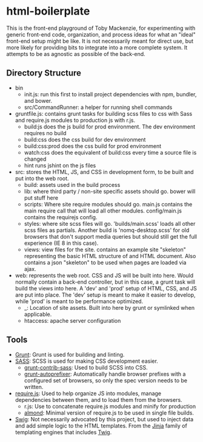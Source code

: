 html-boilerplate
================

This is the front-end playground of Toby Mackenzie, for experimenting with generic front-end code, organization, and process ideas for what an "ideal" front-end setup might be like.  It is not necessarily meant for direct use, but more likely for providing bits to integrate into a more complete system.  It attempts to be as agnostic as possible of the back-end.

Directory Structure
-------------------

- bin
	- init.js: run this first to install project dependencies with npm, bundler, and bower.
	- src/CommandRunner: a helper for running shell commands
- gruntfile.js: contains grunt tasks for building scss files to css with Sass and require.js modules to production js with r.js.
	- build:js does the js build for prod environment.  The dev environment requires no build
	- build:css does the css build for dev environment
	- build:css:prod does the css build for prod environment
	- watch:css does the equivalent of build:css every time a source file is changed
	- hint runs jshint on the js files
- src: stores the HTML, JS, and CSS in development form, to be built and put into the web root.
	- build: assets used in the build process
	- lib: where third party / non-site specific assets should go.  bower will put stuff here
	- scripts: Where site require modules should go.  main.js contains the main require call that will load all other modules.  config/main.js contains the requirejs config.
	- styles: where site scss files will go.  'builds/main.scss' loads all other scss files as partials.  Another build is 'nomq-desktop.scss' for old browsers that don't support media queries but should still get the full experience (IE 8 in this case).
	- views: view files for the site.  contains an example site "skeleton" representing the basic HTML structure of and HTML document.  Also contains a json "skeleton" to be used when pages are loaded via ajax.
- web: represents the web root.  CSS and JS will be built into here.  Would normally contain a back-end controller, but in this case, a grunt task will build the views into here.  A 'dev' and 'prod' setup of HTML, CSS, and JS are put into place.  The 'dev' setup is meant to make it easier to develop, while 'prod' is meant to be performance optimized.
	- _: Location of site assets.  Built into here by grunt or symlinked when applicable.
	- htaccess: apache server configuration

Tools
-----

- [Grunt](http://gruntjs.com/): Grunt is used for building and linting.
- [SASS](http://sass-lang.com): SCSS is used for making CSS development easier.
	- [grunt-contrib-sass](https://github.com/gruntjs/grunt-contrib-sass): Used to build SCSS into CSS.
	- [grunt-autoprefixer](https://github.com/nDmitry/grunt-autoprefixer): Automatically handle browser prefixes with a configured set of browsers, so only the spec version needs to be written.
- [require.js](http://requirejs.org/): Used to help organize JS into modules, manage dependencies between them, and to load them from the browsers.
	- r.js: Use to concatenate require.js modules and minify for production
	- [almond](https://github.com/jrburke/almond): Minimal version of require.js to be used in single file builds.
- [Swig](http://paularmstrong.github.io/swig/): Not necessarily advocated by this project, but used to inject data and add simple logic to the HTML templates.  From the [Jinja](http://jinja.pocoo.org/) family of templating engines that includes [Twig](http://twig.sensiolabs.org/).
